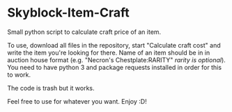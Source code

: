 # Skyblock-Item-Craft
Small python script to calculate craft price of an item.

To use, download all files in the repository, start "Calculate craft cost" and write the item you're looking for there. Name of an item should be in in auction house format (e.g. "Necron's Chestplate:RARITY" *rarity is optional*). You need to have python 3 and package requests installed in order for this to work.

The code is trash but it works.

Feel free to use for whatever you want. Enjoy :D!
